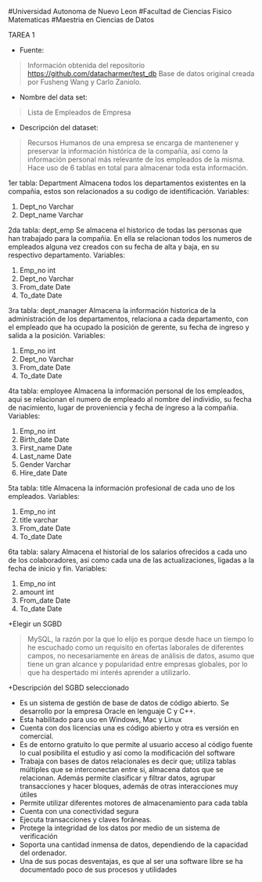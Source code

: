 
#Universidad Autonoma de Nuevo Leon
#Facultad de Ciencias Fisico Matematicas
#Maestria en Ciencias de Datos

TAREA 1

- Fuente: 
>Información obtenida del repositorio
 https://github.com/datacharmer/test_db 
            Base de datos original creada por Fusheng Wang y Carlo Zaniolo.

- Nombre del data set:
>Lista de Empleados de Empresa

-	Descripción del dataset:

>Recursos Humanos de una empresa se encarga de mantenener y preservar la información histórica de la compañía, así como la información personal más relevante de los empleados de la misma. Hace uso de 6 tablas en total para almacenar toda esta información.

1er tabla: Department
Almacena todos los departamentos existentes en la compañia, estos son relacionados a su codigo de identificación.
Variables: 
1) Dept_no 	Varchar
2) Dept_name	Varchar

2da tabla: dept_emp
Se almacena el historico de todas las personas que han trabajado para la compañia. En ella se relacionan todos los numeros de empleados alguna vez creados con su fecha de alta y baja, en su respectivo departamento.
Variables:
1) Emp_no	int
2) Dept_no	Varchar
3) From_date	Date
4) To_date	Date  

3ra tabla: dept_manager
Almacena la información historica de la administración de los departamentos, relaciona a cada departamento, con el empleado que ha ocupado la posición de gerente, su fecha de ingreso y salida a la posición.
Variables:
1) Emp_no	int
2) Dept_no	Varchar
3) From_date	Date
4) To_date	Date 

4ta tabla: employee
Almacena la información personal de los empleados, aqui se relacionan el numero de empleado al nombre del individio, su fecha de nacimiento, lugar de proveniencia y fecha de ingreso a la compañia.
Variables:
1) Emp_no	int
2) Birth_date	Date
3) First_name	Date
4) Last_name 	Date 
5) Gender	Varchar 
6) Hire_date	Date
	
5ta tabla: title
Almacena la información profesional de cada uno de los empleados.
Variables:

1) Emp_no     int
2) title	  varchar
3) From_date 	Date
4) To_date   Date 

6ta tabla: salary
Almacena el historial de los salarios ofrecidos a cada uno de los colaboradores, asi como cada una de las actualizaciones, ligadas a la fecha de inicio y fin.
Variables:
1) Emp_no	   int
2) amount	    int
3) From_date   Date
4) To_date     Date 

+Elegir un SGBD
>MySQL, la razón por la que lo elijo es porque desde hace un tiempo lo he escuchado como un requisito en ofertas laborales de diferentes campos, no  necesariamente en áreas de análisis de datos, asumo que tiene un gran alcance y popularidad entre empresas globales, por lo que ha despertado mi interés aprender a utilizarlo.

+Descripción del SGBD seleccionado
-	Es un sistema de gestión de base de datos de código abierto. Se desarrollo por la empresa Oracle en lenguaje C y C++.
-	 Esta habilitado para uso en Windows, Mac y Linux
-	Cuenta con dos licencias una es código abierto y otra es versión en comercial. 
-	Es de entorno gratuito lo que permite al usuario acceso al código fuente lo cual posibilita el estudio y así como la modificación  del software
-	Trabaja con bases de datos relacionales es decir que; utiliza tablas múltiples que se interconectan entre si, almacena datos que se relacionan. Además permite clasificar y filtrar datos, agrupar transacciones y hacer bloques, además de otras interacciones muy útiles
-	Permite utilizar diferentes motores de almacenamiento para cada tabla
-	Cuenta con una conectividad segura
-	Ejecuta transacciones y claves foráneas.
-	Protege la integridad de los datos por medio de un sistema de verificación
-	Soporta una cantidad inmensa de datos, dependiendo de la capacidad del ordenador.
-	Una de sus pocas desventajas, es que al ser una software libre se ha documentado poco de sus procesos y utilidades
